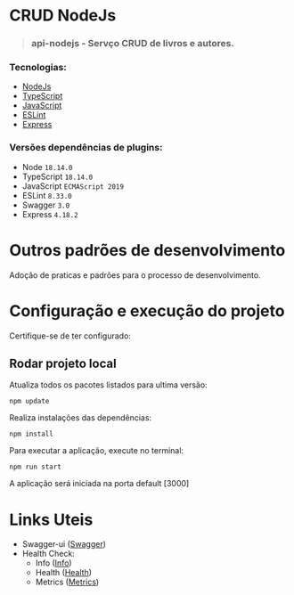 # CRUD NodeJs

> ### api-nodejs - Servço CRUD de livros e autores.

### Tecnologias:

* [NodeJs](https://nodejs.org/en/docs/)
* [TypeScript](https://www.typescriptlang.org/docs/)
* [JavaScript](https://developer.mozilla.org/pt-BR/docs/Web/JavaScript)
* [ESLint](https://eslint.org/docs/latest/)
* [Express](https://expressjs.com/)

### Versões dependências de plugins:

- Node  `18.14.0`
- TypeScript  `18.14.0`
- JavaScript  `ECMAScript 2019 `
- ESLint  `8.33.0` 
- Swagger  `3.0`  
- Express  `4.18.2` 

# Outros padrões de desenvolvimento

Adoção de praticas e padrões para o processo de desenvolvimento.

# Configuração e execução do projeto

Certifique-se de ter configurado:

## Rodar projeto local

Atualiza todos os pacotes listados para ultima versão: 

```
npm update
```

Realiza instalações das dependências:

```
npm install
```

Para executar a aplicação, execute no terminal:

```
npm run start
```

A aplicação será iniciada na porta default [3000]

# Links Uteis

- Swagger-ui ([Swagger](http://localhost:3000/doc))
- Health Check: 
    - Info ([Info](localhost:3000/management/info))
    - Health ([Health](localhost:3000/management/health))
    - Metrics ([Metrics](localhost:3000/management/metrics))


